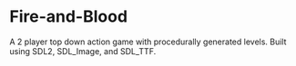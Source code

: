 # Fire-and-Blood
A 2 player top down action game with procedurally generated levels. Built using SDL2, SDL_Image, and SDL_TTF.
